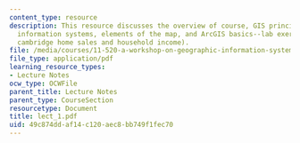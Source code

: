 ```yaml
---
content_type: resource
description: This resource discusses the overview of course, GIS principles, geographic
  information systems, elements of the map, and ArcGIS basics--lab exercise 1 (mapping
  cambridge home sales and household income).
file: /media/courses/11-520-a-workshop-on-geographic-information-systems-fall-2005/49c874ddaf14c120aec8bb749f1fec70_lect_1.pdf
file_type: application/pdf
learning_resource_types:
- Lecture Notes
ocw_type: OCWFile
parent_title: Lecture Notes
parent_type: CourseSection
resourcetype: Document
title: lect_1.pdf
uid: 49c874dd-af14-c120-aec8-bb749f1fec70
---
```

